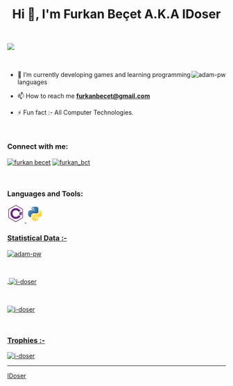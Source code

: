 <h1 align="center">Hi 👋, I'm Furkan Beçet A.K.A IDoser</h1>

<br>

![](https://komarev.com/ghpvc/?username=your-github-username)

<br>

<p><img align="right" src="https://github.com/Adam-pw/Adam-pw/blob/main/animation_500_kxa883sd.gif" alt="adam-pw" /></p>


- 🌱 I’m currently developing games and learning programming languages

- 📫 How to reach me **furkanbecet@gmail.com**

- ⚡ Fun fact :- All Computer Technologies.

<br>

<h3 align="left">Connect with me:</h3>
<p align="left">
  <a href="https://linkedin.com/in/furkanbecet" target="blank"><img align="center"
      src="https://raw.githubusercontent.com/rahuldkjain/github-profile-readme-generator/master/src/images/icons/Social/linked-in-alt.svg"
      alt="furkan becet" height="30" width="40" /></a>
  <a href="https://instagram.com/furkan_bct" target="blank"><img align="center"
      src="https://raw.githubusercontent.com/rahuldkjain/github-profile-readme-generator/master/src/images/icons/Social/instagram.svg"
      alt="furkan_bct" height="30" width="40" /></a>
</p>

<br>

<h3 align="left">Languages and Tools:</h3>
<p align="left"> <a href="https://dotnet.microsoft.com/en-us/languages/csharp" target="_blank" rel="noreferrer"> <img
      src="https://raw.githubusercontent.com/devicons/devicon/master/icons/csharp/csharp-line.svg"
      alt="csharp" width="40" height="40" />  </a> <a href="https://www.python.org" target="_blank" rel="noreferrer"> <img
      src="https://raw.githubusercontent.com/devicons/devicon/master/icons/python/python-original.svg" alt="python"
      width="40" height="40" />

<br>

<h3>Statistical Data :-</h3>
<p><img align="center"
    src="https://github-readme-stats.vercel.app/api/top-langs?username=i-doser&show_icons=true&locale=en&layout=compact"
    alt="adam-pw" /></p>

<br>

<p>&nbsp;<img align="center" src="https://github-readme-stats.vercel.app/api?username=i-doser&show_icons=true&locale=en"
    alt="i-doser" /></p>

<br>

<p><img align="center" src="https://github-readme-streak-stats.herokuapp.com/?user=i-doser&" alt="i-doser" /></p>

<br>
<h3>Trophies :-</h3>
<p align="left"> <a href="https://github.com/ryo-ma/github-profile-trophy"><img
      src="https://github-profile-trophy.vercel.app/?username=i-doser" alt="i-doser" /></a> </p>


------------------------------------------------------------------------------------------------------------------------------------------
[IDoser](https://github.com/i-doser)
